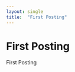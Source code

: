 ```yaml
---
layout: single                    
title:  "First Posting"             
---
```



# First Posting



First Posting